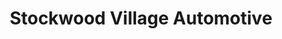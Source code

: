 ---
title: "Stockwood Village Automotive"
url: /bristol/stockwood-village-automotive/
shop: Autohaus
---